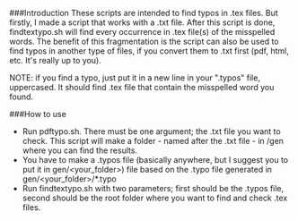 ###Introduction
These scripts are intended to find typos in .tex files. But firstly, I made a script that works with a .txt file.
After this script is done, findtextypo.sh will find every occurrence in .tex file(s) of the misspelled words.
The benefit of this fragmentation is the script can also be used to find typos in another type of files, if you convert them to .txt first (pdf, html, etc. It's really up to you).

NOTE: if you find a typo, just put it in a new line in your ".typos" file, uppercased. It should find .tex file that contain the misspelled word you found.

###How to use
* Run pdftypo.sh. There must be one argument; the .txt file you want to check. This script will make a folder - named after the .txt file - in /gen where you can find the results.
* You have to make a .typos file (basically anywhere, but I suggest you to put it in gen/<your_folder>) file based on the .typo file generated in gen/<your_folder>/*.typo
* Run findtextypo.sh with two parameters; first should be the .typos file, second should be the root folder where you want to find and check .tex files.
